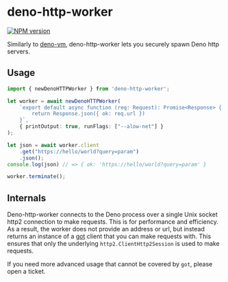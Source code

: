 # deno-http-worker

[![NPM version](https://img.shields.io/npm/v/deno-http-worker.svg?style=flat)](https://npmjs.org/package/deno-http-worker)

Similarly to [deno-vm](https://github.com/casual-simulation/node-deno-vm), deno-http-worker lets you securely spawn Deno http servers.

## Usage

```ts
import { newDenoHTTPWorker } from 'deno-http-worker';

let worker = await newDenoHTTPWorker(
    `export default async function (req: Request): Promise<Response> {
        return Response.json({ ok: req.url })
    }`,
    { printOutput: true, runFlags: ["--alow-net"] }
);

let json = await worker.client
    .get("https://hello/world?query=param")
    .json();
console.log(json) // => { ok: 'https://hello/world?query=param' }

worker.terminate();
```

## Internals

Deno-http-worker connects to the Deno process over a single Unix socket http2 connection to make requests. This is for performance and efficiency. As a result, the worker does not provide an address or url, but instead returns an instance of a [got](https://www.npmjs.com/package/got) client that you can make requests with. This ensures that only the underlying `http2.ClientHttp2Session` is used to make requests.

If you need more advanced usage that cannot be covered by `got`, please open a ticket.